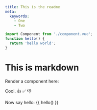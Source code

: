 ```yaml
title: This is the readme
meta:
  keywords:
    - One
    - Two
```

```js setup
import Component from './component.vue';
function hello() {
  return 'hello world';
}
```

# This is markdown

Render a component here: <component />

Cool. 👍 ✅ 👎

Now say hello: {{ hello() }}

<!-- This will be hidden from the markdown -->
